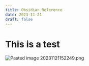 ```yaml
---
title: Obsidian Reference
date: 2023-11-21
draft: false
---
```


# This is a test

![Pasted image 20231121152249.png](Pasted%20image%2020231121152249.png)

